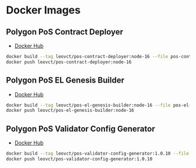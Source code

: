 # Docker Images

## Polygon PoS Contract Deployer

- [Docker Hub](https://hub.docker.com/r/leovct/pos-contract-deployer)

```bash
docker build --tag leovct/pos-contract-deployer:node-16 --file pos-contract-deployer.Dockerfile .
docker push leovct/pos-contract-deployer:node-16
```

## Polygon PoS EL Genesis Builder

- [Docker Hub](https://hub.docker.com/r/leovct/pos-el-genesis-builder)

```bash
docker build --tag leovct/pos-el-genesis-builder:node-16 --file pos-el-genesis-builder.Dockerfile .
docker push leovct/pos-el-genesis-builder:node-16
```

## Polygon PoS Validator Config Generator

- [Docker Hub](https://hub.docker.com/r/leovct/pos-validator-config-generator)

```bash
docker build --tag leovct/pos-validator-config-generator:1.0.10 --file pos-validator-config-generator.Dockerfile .
docker push leovct/pos-validator-config-generator:1.0.10
```
